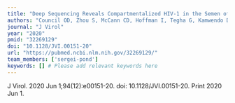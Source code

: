 ```yaml
---
title: "Deep Sequencing Reveals Compartmentalized HIV-1 in the Semen of Men with and without Sexually Transmitted Infection-Associated Urethritis"
authors: "Council OD, Zhou S, McCann CD, Hoffman I, Tegha G, Kamwendo D, Matoga M, Kosakovsky Pond SL, Cohen MS, Swanstrom R."
journal: "J Virol"
year: "2020"
pmid: "32269129"
doi: "10.1128/JVI.00151-20"
url: "https://pubmed.ncbi.nlm.nih.gov/32269129/"
team_members: ['sergei-pond']
keywords: [] # Please add relevant keywords here
---
```

J Virol. 2020 Jun 1;94(12):e00151-20. doi: 10.1128/JVI.00151-20. Print 2020 Jun 1.